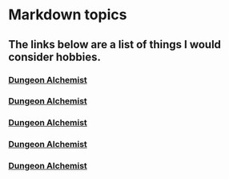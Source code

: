 # Markdown topics
## The links below are a list of things I would consider hobbies.
### [Dungeon Alchemist](https://github.com/JusticeGtrrz/README.md/blob/main/DungeonAlchemist.md)
### [Dungeon Alchemist]()
### [Dungeon Alchemist]()
### [Dungeon Alchemist]()
### [Dungeon Alchemist]()
